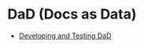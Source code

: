 <!--

WARNING WARNING WARNING

This file is AUTOMATICALLY generated from a template. If you change its contents,
your changes WILL be lost when the file is regenerated — so DON’T DO THAT.

SERIOUSLY.

Source template: <repo-root>/../doc/templates/index.md

-->

# DaD (Docs as Data)

* [Developing and Testing DaD](dev/index.md)
